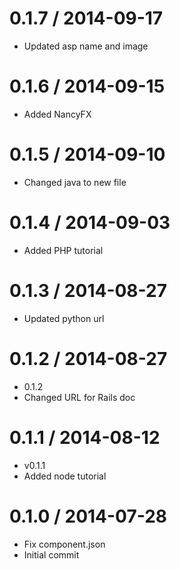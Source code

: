 
0.1.7 / 2014-09-17
==================

  * Updated asp name and image

0.1.6 / 2014-09-15
==================

  * Added NancyFX

0.1.5 / 2014-09-10
==================

  * Changed java to new file

0.1.4 / 2014-09-03
==================

  * Added PHP tutorial

0.1.3 / 2014-08-27
==================

  * Updated python url

0.1.2 / 2014-08-27
==================

 * 0.1.2
 * Changed URL for Rails doc

0.1.1 / 2014-08-12 
==================

 * v0.1.1
 * Added node tutorial

0.1.0 / 2014-07-28
==================

  * Fix component.json
  * Initial commit
